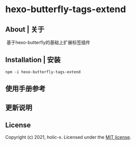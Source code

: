 # hexo-butterfly-tags-extend

## About | 关于

​	基于hexo-butterfly的基础上扩展标签插件





## Installation | 安装

```
npm -i hexo-butterfly-tags-extend
```



## 使用手册参考





## 更新说明




## License

Copyright (c) 2021, holic-x. Licensed under the [MIT license](https://github.com/Z4Tech/hexo-tag-bilibili/blob/master/LICENSE).